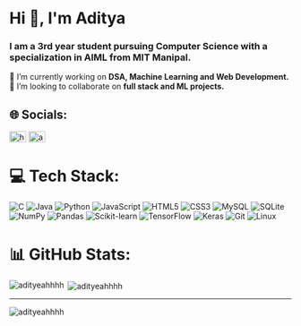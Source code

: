 <h1>Hi 👋, I'm Aditya</h1>
<h3>I am a 3rd year student pursuing Computer Science with a specialization in AIML from MIT Manipal.</h3>

🔭 I’m currently working on **DSA, Machine Learning and Web Development.**
<br>👯 I’m looking to collaborate on **full stack and ML projects.**

## 🌐 Socials:

<p align="left">
<a href="https://in.linkedin.com/in/aditya-gosavi-7b879727a" target="_blank"><img align="center" src="https://raw.githubusercontent.com/rahuldkjain/github-profile-readme-generator/master/src/images/icons/Social/linked-in-alt.svg" alt="https://in.linkedin.com/in/aditya-gosavi-7b879727a/" height="20" width="30" /></a>
<a href="https://leetcode.com/u/adityeahhhh/" target="_blank"><img align="center" src="https://raw.githubusercontent.com/rahuldkjain/github-profile-readme-generator/master/src/images/icons/Social/leet-code.svg" alt="adityeahhhh" height="20" width="30" /></a>
</p>


# 💻 Tech Stack:  

![C](https://img.shields.io/badge/c-%2300599C.svg?style=flat&logo=c&logoColor=white) ![Java](https://img.shields.io/badge/java-%23ED8B00.svg?style=flat&logo=java&logoColor=white) ![Python](https://img.shields.io/badge/python-3670A0?style=flat&logo=python&logoColor=ffdd54) ![JavaScript](https://img.shields.io/badge/javascript-%23323330.svg?style=flat&logo=javascript&logoColor=%23F7DF1E) ![HTML5](https://img.shields.io/badge/html5-%23E34F26.svg?style=flat&logo=html5&logoColor=white) ![CSS3](https://img.shields.io/badge/css3-%231572B6.svg?style=flat&logo=css3&logoColor=white)  ![MySQL](https://img.shields.io/badge/mysql-%2300f.svg?style=flat&logo=mysql&logoColor=white) ![SQLite](https://img.shields.io/badge/sqlite-%2307405e.svg?style=flat&logo=sqlite&logoColor=white) ![NumPy](https://img.shields.io/badge/numpy-%23013243.svg?style=flat&logo=numpy&logoColor=white) ![Pandas](https://img.shields.io/badge/pandas-%23150458.svg?style=flat&logo=pandas&logoColor=white) ![Scikit-learn](https://img.shields.io/badge/scikit--learn-%23F7931E.svg?style=flat&logo=scikit-learn&logoColor=white) ![TensorFlow](https://img.shields.io/badge/TensorFlow-%23FF6F00.svg?style=flat&logo=TensorFlow&logoColor=white) ![Keras](https://img.shields.io/badge/Keras-%23D00000.svg?style=flat&logo=Keras&logoColor=white) ![Git](https://img.shields.io/badge/git-%23F05033.svg?style=flat&logo=git&logoColor=white) ![Linux](https://img.shields.io/badge/linux-%23000000.svg?style=flat&logo=linux&logoColor=white)


# 📊 GitHub Stats:
<p><img align="left" src="https://github-readme-stats.vercel.app/api/top-langs?username=adityeahhhh&show_icons=true&theme=highcontrast&title_color=c5cdf7&locale=en&layout=compact" alt="adityeahhhh" /></p>
<p>&nbsp;<img align="center" src="https://github-readme-stats.vercel.app/api?username=adityeahhhh&show_icons=true&theme=highcontrast&title_color=c5cdf7&locale=en" alt="adityeahhhh" /></p>

---
<p align="left"> <img src="https://komarev.com/ghpvc/?username=adityeahhhh&label=Profile%20views&color=0e75b6&style=flat" alt="adityeahhhh" /> </p>
